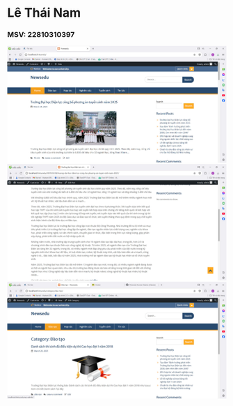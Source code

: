 # Lê Thái Nam
### MSV: 22810310397

![Hinh anh 01](anh3.jpg)
![Hinh anh 02](anh2.jpg)
![Hinh anh 03](anh1.jpg)

